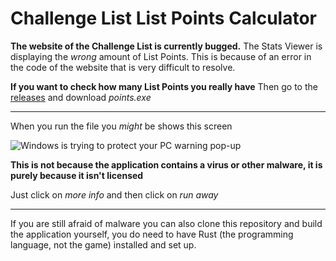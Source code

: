 # Challenge List List Points Calculator
**The website of the Challenge List is currently bugged.**
The Stats Viewer is displaying the *wrong* amount of List Points. This is because of an error in the code of the website that is very difficult to resolve. 

**If you want to check how many List Points you really have**
Then go to the [releases](https://releases.com) and download *points.exe* 

---
When you run the file you *might* be shows this screen 

![Windows is trying to protect your PC warning pop-up](https://imgur.com/a/A7lFPFQ)

**This is not because the application contains a virus or other malware, it is purely because it isn't licensed**

Just click on *more info* and then click on *run away*

---
If you are still afraid of malware you can also clone this repository and build the application yourself, you do need to have Rust (the programming language, not the game) installed and set up.
